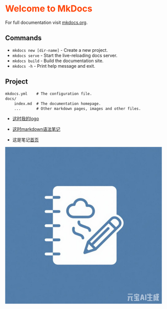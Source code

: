 # <span style="color:orangered;">Welcome to MkDocs</span>

For full documentation visit [mkdocs.org](https://www.mkdocs.org).

## Commands

* `mkdocs new [dir-name]` - Create a new project.
* `mkdocs serve` - Start the live-reloading docs server.
* `mkdocs build` - Build the documentation site.
* `mkdocs -h` - Print help message and exit.

## Project 

    mkdocs.yml    # The configuration file.
    docs/
        index.md  # The documentation homepage.
        ...       # Other markdown pages, images and other files.

- [这时我的logo](/images/1.png "logo")

- [这时markdown语法笔记](/page2/)

- 这是笔记[首页](/page2/#page2id1)

![我的logo](images/1.png "logo")
  
